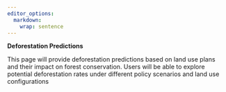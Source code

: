 ```yaml
---
editor_options: 
  markdown: 
    wrap: sentence
---
```


**Deforestation Predictions**

This page will provide deforestation predictions based on land use plans and their impact on forest conservation. Users will be able to explore potential deforestation rates under different policy scenarios and land use configurations

